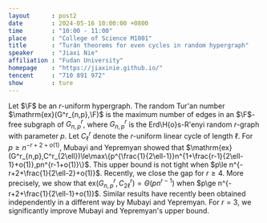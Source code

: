 ```yaml
---
layout      : post2
date        : 2024-05-16 10:00:00 +0800
time        : "10:00 - 11:00"
place       : "College of Science M1001"
title       : "Turán theorems for even cycles in random hypergraph"
speaker     : "Jiaxi Nie"
affiliation : "Fudan University"
homepage    : "https://jiaxinie.github.io/"
tencent     : "710 891 972"
show        : ture
---
```


Let $\F$ be an $r$-uniform hypergraph. The random Tur\'an number $\mathrm{ex}(G^r_{n,p},\F)$ is the maximum number of edges in an $\F$-free subgraph of $G^r_{n,p}$, where $G^r_{n,p}$ is the Erd\H{o}s-R\'enyi random $r$-graph with parameter $p$. Let $C^r_{\ell}$ denote the $r$-uniform linear cycle of length $\ell$. For $p\ge n^{-r+2+o(1)}$, Mubayi and Yepremyan showed that $\mathrm{ex}(G^r_{n,p},C^r_{2\ell})\le\max\{p^{\frac{1}{2\ell-1}}n^{1+\frac{r-1}{2\ell-1}+o(1)},pn^{r-1+o(1)}\}$. This upper bound is not tight when $p\le n^{-r+2+\frac{1}{2\ell-2}+o(1)}$. Recently, we close the gap for $r\ge 4$. More precisely, we show that $\mathrm{ex}(G^r_{n,p},C^r_{2\ell})=\Theta(pn^{r-1})$ when $p\ge n^{-r+2+\frac{1}{2\ell-1}+o(1)}$. Similar results have recently been obtained independently in a different way by Mubayi and Yepremyan. For $r=3$, we significantly improve Mubayi and Yepremyan's upper bound.
